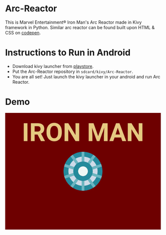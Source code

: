 # Arc-Reactor
  This is Marvel Entertainment® Iron Man's Arc Reactor made in Kivy framework in Python.
  Similar arc reactor can be found built upon HTML & CSS on [codepen](https://codepen.io/zpantalyku/full/KWYPXj/).

# Instructions to Run in Android
  - Download kivy launcher from [playstore](https://play.google.com/store/apps/details?id=org.kivy.pygame).
  - Put the Arc-Reactor repository in ``` sdcard/kivy/Arc-Reactor ```.
  - You are all set! Just launch the kivy launcher in your android and run Arc Reactor.
  
# Demo
  ![demo](/arc-reactor.gif)
